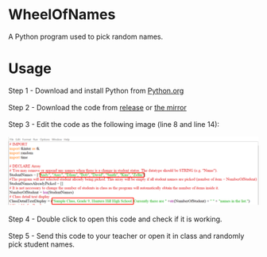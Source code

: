 # WheelOfNames
A Python program used to pick random names.
# Usage
Step 1 - Download and install Python from [Python.org](https://www.python.org/downloads/)
<br> </br>
Step 2 - Download the code from [release](https://github.com/sleepyjoeschool/WheelOfNames/releases/) or [the mirror](https://opensource.jeffwebcs.com/downloads/WheelOfNames/GitHub-Relese/Run-version-1002.py)
<br> </br>
Step 3 - Edit the code as the following image (line 8 and line 14):
<br> </br>
![Line 8 and Line 14](https://github.com/sleepyjoeschool/WheelOfNames/blob/main/images/Code.png?raw=true "Image")
<br> </br>
Step 4 - Double click to open this code and check if it is working.
<br> </br>
Step 5 - Send this code to your teacher or open it in class and randomly pick student names.
